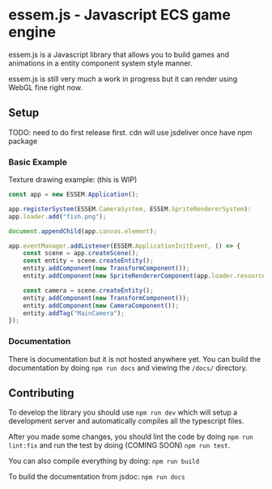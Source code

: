 # essem.js - Javascript ECS game engine

essem.js is a Javascript library that allows you to build games and animations in a
entity component system style manner.

essem.js is still very much a work in progress but it can render using WebGL fine right now.

## Setup

TODO: need to do first release first. cdn will use jsdeliver once have npm package

### Basic Example

Texture drawing example: (this is WIP)

```js
const app = new ESSEM.Application();

app.registerSystem(ESSEM.CameraSystem, ESSEM.SpriteRendererSystem):
app.loader.add("fish.png");

document.appendChild(app.canvas.element);

app.eventManager.addListener(ESSEM.ApplicationInitEvent, () => {
    const scene = app.createScene();
    const entity = scene.createEntity();
    entity.addComponent(new TransformComponent());
    entity.addComponent(new SpriteRendererComponent(app.loader.resources["fish.png"]));

    const camera = scene.createEntity();
    entity.addComponent(new TransformComponent());
    entity.addComponent(new CameraComponent());
    entity.addTag("MainCamera");
});
```

### Documentation

There is documentation but it is not hosted anywhere yet. 
You can build the documentation by doing `npm run docs` and viewing the `/docs/` directory.

## Contributing

To develop the library you should use `npm run dev` which will setup a development server
and automatically compiles all the typescript files.

After you made some changes, you should lint the code by doing `npm run lint:fix` and run
the test by doing (COMING SOON) `npm run test`.

You can also compile everything by doing: `npm run build`

To build the documentation from jsdoc: `npm run docs`

